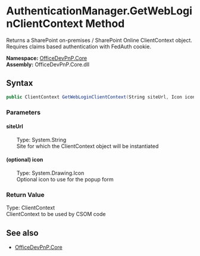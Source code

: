 # AuthenticationManager.GetWebLoginClientContext Method  
Returns a SharePoint on-premises / SharePoint Online ClientContext object. Requires claims based authentication with FedAuth cookie.  

**Namespace:** [OfficeDevPnP.Core](OfficeDevPnP.Core.md)  
**Assembly:** OfficeDevPnP.Core.dll  
## Syntax
```C#
public ClientContext GetWebLoginClientContext(String siteUrl, Icon icon)
```
### Parameters
#### siteUrl  
&emsp;&emsp;Type: System.String  
&emsp;&emsp;Site for which the ClientContext object will be instantiated  

#### (optional) icon  
&emsp;&emsp;Type: System.Drawing.Icon  
&emsp;&emsp;Optional icon to use for the popup form  

### Return Value
Type: ClientContext  
ClientContext to be used by CSOM code

## See also
- [OfficeDevPnP.Core](OfficeDevPnP.Core.md)
